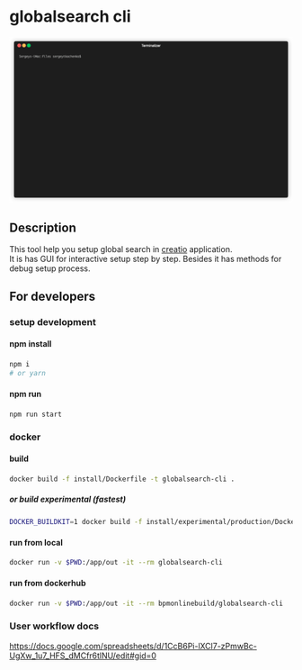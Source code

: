 # globalsearch cli

![example](demo1.gif "example")

## Description 

This tool help you setup global search in [creatio](https://creatio.com) application.  
It is has GUI for interactive setup step by step.
Besides it has methods for debug setup process.

## For developers

### setup development 

#### npm install

```bash
npm i
# or yarn
```

#### npm run

```bash
npm run start
```

### docker 

#### build

```bash
docker build -f install/Dockerfile -t globalsearch-cli .
```

##### or build experimental (fastest)

```bash
DOCKER_BUILDKIT=1 docker build -f install/experimental/production/Dockerfile -t globalsearch-cli .
```

#### run from local

```bash
docker run -v $PWD:/app/out -it --rm globalsearch-cli
```

#### run from dockerhub

```bash
docker run -v $PWD:/app/out -it --rm bpmonlinebuild/globalsearch-cli
```
### User workflow docs

https://docs.google.com/spreadsheets/d/1CcB6Pi-lXCl7-zPmwBc-UgXw_1u7_HFS_dMCfr6tlNU/edit#gid=0
